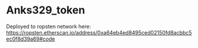 # Anks329_token

Deployed to ropsten network here: https://ropsten.etherscan.io/address/0xa64eb4ed8495ced02150fd8acbbc5ec0f8d39a69#code
